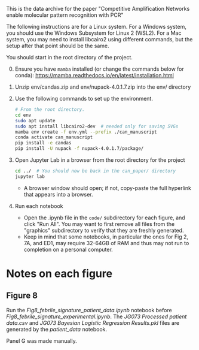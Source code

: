 This is the data archive for the paper "Competitive Amplification Networks enable molecular pattern recognition with PCR"

The following instructions are for a Linux system. For a Windows system, you should use the Windows Subsystem for Linux 2 (WSL2). For a Mac system, you may need to install libcairo2 using different commands, but the setup after that point should be the same.

You should start in the root directory of the project.

0. Ensure you have `mamba` installed (or change the commands below for conda): https://mamba.readthedocs.io/en/latest/installation.html
1. Unzip env/candas.zip and env/nupack-4.0.1.7.zip into the env/ directory
2. Use the following commands to set up the environment.
    ```bash
    # From the root directory.
    cd env
    sudo apt update
    sudo apt install libcairo2-dev  # needed only for saving SVGs
    mamba env create -f env.yml --prefix ./can_manuscript
    conda activate can_manuscript
    pip install -e candas
    pip install -U nupack -f nupack-4.0.1.7/package/
    ```
3. Open Jupyter Lab in a browser from the root directory for the project
    ```bash
    cd ../  # You should now be back in the can_paper/ directory
    jupyter lab
    ```

    * A browser window should open; if not, copy-paste the full hyperlink that appears into a browser.
    
4. Run each notebook
    * Open the .ipynb file in the `code/` subdirectory for each figure, and click "Run All". You may want to first remove all files from the "graphics" subdirectory to verify that they are freshly generated.
    * Keep in mind that some notebooks, in particular the ones for Fig 2, 7A, and ED1, may require 32-64GB of RAM and thus may not run to completion on a personal computer.

# Notes on each figure
## Figure 8
Run the _Fig8_febrile_signature_patient_data.ipynb_ notebook before _Fig8_febrile_signature_experimental.ipynb_. The _JG073 Processed patient data.csv_ and _JG073 Bayesian Logistic Regression Results.pkl_ files are generated by the _patient_data_ notebook.

Panel G was made manually.